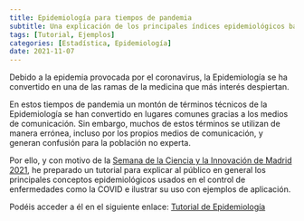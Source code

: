 ```yaml
---
title: Epidemiología para tiempos de pandemia
subtitle: Una explicación de los principales índices epidemiológicos basados en probabilidades.
tags: [Tutorial, Ejemplos]
categories: [Estadística, Epidemiología]
date: 2021-11-07
---
```


Debido a la epidemia provocada por el coronavirus, la Epidemiología se ha convertido en una de las ramas de la medicina que más interés despiertan.

En estos tiempos de pandemia un montón de términos técnicos de la Epidemiología se han convertido en lugares comunes gracias a los medios de comunicación. Sin embargo, muchos de estos términos se utilizan de manera errónea, incluso por los propios medios de comunicación, y generan confusión para la población no experta.

Por ello, y con motivo de la [Semana de la Ciencia y la Innovación de Madrid 2021](http://www.madrimasd.org/semanacienciaeinnovacion/), he preparado un tutorial para explicar al público en general los principales conceptos epidemiológicos usados en el control de enfermedades como la COVID e ilustrar su uso con ejemplos de aplicación. 

Podéis acceder a él en el siguiente enlace: [Tutorial de Epidemiología](/docencia/estadistica/tutoriales/epidemiologia/#valores-predictivos-de-un-test)